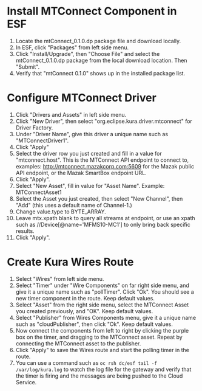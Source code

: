 # Install MTConnect Component in ESF
1. Locate the mtConnect_0.1.0.dp package file and download locally.
2. In ESF, click "Packages" from left side menu.
3. Click "Install/Upgrade", then "Choose File" and select the mtConnect_0.1.0.dp package from the local download location. Then "Submit".
4. Verify that "mtConnect 0.1.0" shows up in the installed package list.

# Configure MTConnect Driver
1. Click "Drivers and Assets" in left side menu.
2. Click "New Driver", then select "org.eclipse.kura.driver.mtconnect" for Driver Factory.
3. Under "Driver Name", give this driver a unique name such as "MTConnectDriver1".
4. Click "Apply"
5. Select the driver row you just created and fill in a value for "mtconnect.host". This is the MTConnect API endpoint to connect to, examples: http://mtconnect.mazakcorp.com:5609 for the Mazak public API endpoint, or the Mazak SmartBox endpoint URL.
6. Click "Apply".
7. Select "New Asset", fill in value for "Asset Name". Example: MTConnectAsset1
8. Select the Asset you just created, then select "New Channel", then "Add" (this uses a default name of Channel-1.)
9. Change value.type to BYTE_ARRAY.
10. Leave mtx.xpath blank to query all streams at endpoint, or use an xpath such as //Device[@name='MFMS10-MC1'] to only bring back specific results.
11. Click "Apply".

# Create Kura Wires Route
1. Select "Wires" from left side menu.
2. Select "Timer" under "Wire Components" on far right side menu, and give it a unique name such as "pollTimer". Click "Ok". You should see a new timer component in the route. Keep default values.
3. Select "Asset" from the right side menu, select the MTConnect Asset you created previously, and "OK". Keep default values.
4. Select "Publisher" from Wires Components menu, give it a unique name such as "cloudPublisher", then click "Ok". Keep default values.
5. Now connect the components from left to right by clicking the purple box on the timer, and dragging to the MTConnect asset. Repeat by connecting the MTConnect asset to the publisher.
6. Click "Apply" to save the Wires route and start the polling timer in the route.
7. You can use a command such as ```oc rsh dc/esf tail -f /var/log/kura.log``` to watch the log file for the gateway and verify that the timer is firing and the messages are being pushed to the Cloud Service.